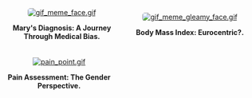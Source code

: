 
<div style="display: flex; justify-content: space-between; align-items: center; padding: 0 0px; flex-direction: row; flex-wrap: wrap;">
    <div style="display: flex; justify-content: space-between; align-items: center; flex-direction: row; flex-wrap: wrap; width: 100%;">
        <div style="flex: 1; margin-right: 10px; margin-bottom: 20px; text-align: center;">
            <a href="blog_post_one">
                <img alt="gif_meme_face.gif" src="https://github.com/23W-GBAC/Azukaego_blog/blob/main/blog_gif/gif_meme_face.gif?raw=true" style="max-width: 100%; border-radius: 5px; height: auto;" />
            </a>
            <p><strong>Mary's Diagnosis: A Journey <br>Through Medical Bias.</strong></p>
        </div>
        <div style="flex: 1; margin-right: 10px; margin-left: 10px; margin-bottom: 20px; text-align: center;">
            <a href="blog_post_two">
                <img alt="gif_meme_gleamy_face.gif" src="https://github.com/23W-GBAC/Azukaego_blog/blob/main/blog_gif/gif_meme_gleamy_face.gif?raw=true" style="max-width: 100%; border-radius: 5px; height: auto;" />
            </a>
            <p><strong>Body Mass Index: Eurocentric?.</strong></p>
        </div>
        <br>
        <div style="display: flex; justify-content: space-between; align-items: center; padding: 0 0px; flex-direction: column; flex-wrap: wrap;">
        <div style="flex: 1; margin-left: 10px; margin-bottom: 20px; text-align: center;">
            <a href="blog_post_three">
                <img alt="pain_point.gif" src="https://github.com/23W-GBAC/Azukaego_blog/blob/main/blog_gif/pain_point.gif?raw=true" />
            </a>
            <p><strong>Pain Assessment: The Gender <br>Perspective.</strong></p>
        </div>
    </div>
</div>

